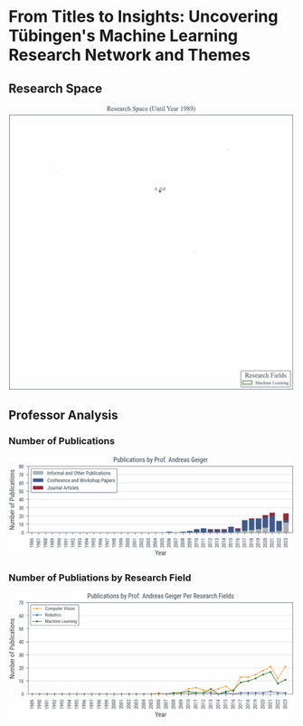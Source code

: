 # From Titles to Insights: Uncovering Tübingen's Machine Learning Research Network and Themes

## Research Space

![](plt/ResearchSpace/ResearchSpace.gif)

## Professor Analysis

### Number of Publications

![](plt/PublicationsPerProfessor/PublicationsPerProfessor.gif)

### Number of Publiations by Research Field

![](plt/PublicationsPerProfessorPerResearchFields/PublicationsPerProfessorPerResearchFields.gif)


